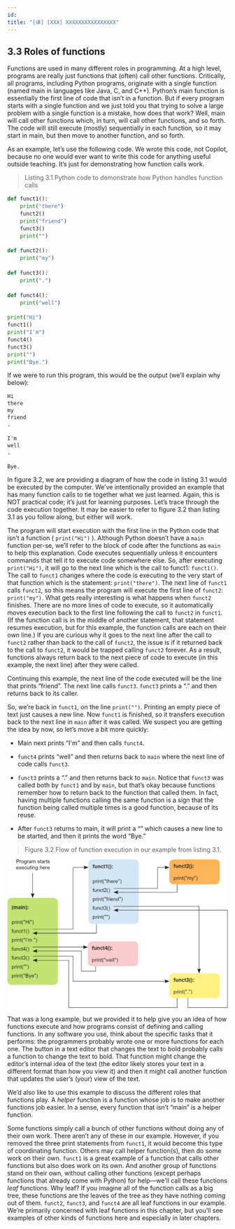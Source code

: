 ```yaml
---
id: 
title: "[译] [XXX] XXXXXXXXXXXXXXXX"
---
```



## 3.3 Roles of functions

Functions are used in many different roles in programming. At a high level, programs are really just functions that (often) call other functions. Critically, all programs, including Python programs, originate with a single function (named main in languages like Java, C, and C++). Python’s main function is essentially the first line of code that isn’t in a function. But if every program starts with a single function and we just told you that trying to solve a large problem with a single function is a mistake, how does that work? Well, main will call other functions which, in turn, will call other functions, and so forth. The code will still execute (mostly) sequentially in each function, so it may start in main, but then move to another function, and so forth.

As an example, let’s use the following code. We wrote this code, not Copilot, because no one would ever want to write this code for anything useful outside teaching. It’s just for demonstrating how function calls work.

> Listing 3.1 Python code to demonstrate how Python handles function calls

```python
def funct1():
    print("there")
    funct2()
    print("friend")
    funct3()
    print("")

def funct2():
    print("my")

def funct3():
    print(".")

def funct4():
    print("well")

print("Hi")
funct1()
print("I'm")
funct4()
funct3()
print("")
print("Bye.")
```


If we were to run this program, this would be the output (we’ll explain why below):

```
Hi
there
my
friend
.

I'm
well
.

Bye.
```


In figure 3.2, we are providing a diagram of how the code in listing 3.1 would be executed by the computer. We’ve intentionally provided an example that has many function calls to tie together what we just learned. Again, this is NOT practical code; it’s just for learning purposes. Let’s trace through the code execution together. It may be easier to refer to figure 3.2 than listing 3.1 as you follow along, but either will work.

The program will start execution with the first line in the Python code that isn’t a function ( `print("Hi")` ). Although Python doesn’t have a `main` function per-se, we’ll refer to the block of code after the functions as `main` to help this explanation. Code executes sequentially unless it encounters commands that tell it to execute code somewhere else. So, after executing `print("Hi")`, it will go to the next line which is the call to funct1: `funct1()`. The call to `funct1` changes where the code is executing to the very start of that function which is the statement: `print("there")`. The next line of `funct1` calls `funct2`, so this means the program will execute the first line of `funct2`: `print("my")`. What gets really interesting is what happens when `funct2` finishes. There are no more lines of code to execute, so it automatically moves execution back to the first line following the call to `funct2` in `funct1`. (If the function call is in the middle of another statement, that statement resumes execution, but for this example, the function calls are each on their own line.) If you are curious why it goes to the next line after the call to `funct2` rather than back to the call of `funct2`, the issue is if it returned back to the call to `funct2`, it would be trapped calling `funct2` forever. As a result, functions always return back to the next piece of code to execute (in this example, the next line) after they were called.

Continuing this example, the next line of the code executed will be the line that prints “friend”. The next line calls `funct3`. `funct3` prints a “.” and then returns back to its caller.

So, we’re back in `funct1`, on the line `print("")`. Printing an empty piece of text just causes a new line. Now `funct1` is finished, so it transfers execution back to the next line in `main` after it was called. We suspect you are getting the idea by now, so let’s move a bit more quickly:

* Main next prints “I'm” and then calls `funct4`.

* `funct4` prints “well” and then returns back to `main` where the next line of code calls `funct3`.

* `funct3` prints a “.” and then returns back to `main`. Notice that `funct3` was called both by `funct1` and by `main`, but that’s okay because functions remember how to return back to the function that called them. In fact, having multiple functions calling the same function is a sign that the function being called multiple times is a good function, because of its reuse.

* After `funct3` returns to main, it will print a “” which causes a new line to be started, and then it prints the word “Bye.”

> Figure 3.2 Flow of function execution in our example from listing 3.1.


![](https://raw.githubusercontent.com/cssmagic/Learn-AI-Assisted-Python-Programming/master/content/_figures/3.2.png)

That was a long example, but we provided it to help give you an idea of how functions execute and how programs consist of defining and calling functions. In any software you use, think about the specific tasks that it performs: the programmers probably wrote one or more functions for each one. The button in a text editor that changes the text to bold probably calls a function to change the text to bold. That function might change the editor’s internal idea of the text (the editor likely stores your text in a different format than how you view it) and then it might call another function that updates the user’s (your) view of the text.

We’d also like to use this example to discuss the different roles that functions play. A _helper_ function is a function whose job is to make another functions job easier. In a sense, every function that isn’t “main” is a helper function.

Some functions simply call a bunch of other functions without doing any of their own work. There aren’t any of these in our example. However, if you removed the three print statements from `funct1`, it would become this type of coordinating function. Others may call helper function(s), then do some work on their own. `funct1` is a great example of a function that calls other functions but also does work on its own. And another group of functions stand on their own, without calling other functions (except perhaps functions that already come with Python) for help—we’ll call these functions _leaf_ functions. Why leaf? If you imagine all of the function calls as a big tree, these functions are the leaves of the tree as they have nothing coming out of them. `funct2`, `funct3`, and `funct4` are all leaf functions in our example. We’re primarily concerned with leaf functions in this chapter, but you’ll see examples of other kinds of functions here and especially in later chapters.
